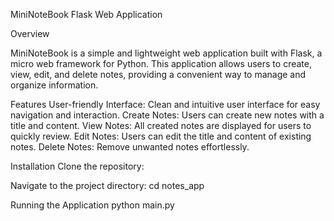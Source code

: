 MiniNoteBook Flask Web Application

Overview

MiniNoteBook is a simple and lightweight web application built with Flask, a micro web framework for Python. This application allows users to create, view, edit, and delete notes, providing a convenient way to manage and organize information.

Features
User-friendly Interface: Clean and intuitive user interface for easy navigation and interaction.
Create Notes: Users can create new notes with a title and content.
View Notes: All created notes are displayed for users to quickly review.
Edit Notes: Users can edit the title and content of existing notes.
Delete Notes: Remove unwanted notes effortlessly.

Installation
Clone the repository:

Navigate to the project directory:
cd notes_app

Running the Application
python main.py

